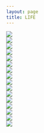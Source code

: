 ```yaml
---
layout: page
title: LIFE
---
```


<div class="work">

<a target="_blank">
<img src="/public/content/images/life_2023_0.png" />
</a>

</div>

<div class="work">

<a target="_blank">
<img src="/public/content/images/life_2018_0.png" />
</a>

</div>

<div class="work">

<a target="_blank">
<img src="/public/content/images/life_2016_0.png" />
</a>

</div>

<div class="work">

<a target="_blank">
<img src="/public/content/images/life_2015_0.png" />
</a>

</div>

<div class="work">

<a target="_blank">
<img src="/public/content/images/life_2014_1.png" />
</a>

</div>

<div class="work">

<a target="_blank">
<img src="/public/content/images/life_2014_0.png" />
</a>

</div>

<div class="work">

<a target="_blank">
<img src="/public/content/images/life_2013_1.png" />
</a>

</div>

<div class="work">

<a target="_blank">
<img src="/public/content/images/life_2012_0.png" />
</a>

</div>

<div class="work">

<a target="_blank">
<img src="/public/content/images/life_2012_1.png" />
</a>

</div>

<div class="work">

<a target="_blank">
<img src="/public/content/images/life_2011_0.png" />
</a>

</div>

<div class="work">

<a target="_blank">
<img src="/public/content/images/life_2009_0.png" />
</a>

</div>

<div class="work">

<a target="_blank">
<img src="/public/content/images/life_2008_0.png" />
</a>

</div>

<div class="work">

<a target="_blank">
<img src="/public/content/images/life_2007_0.png" />
</a>

</div>

<div class="work">

<a target="_blank">
<img src="/public/content/images/life_2006_0.png" />
</a>

</div>

<div class="work">

<a target="_blank">
<img src="/public/content/images/life_2005_1.png" />
</a>

</div>

<div class="work">

<a target="_blank">
<img src="/public/content/images/life_2005_0.png" />
</a>

</div>

<div class="clear"></div>
